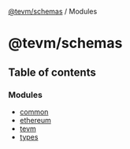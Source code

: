 [@tevm/schemas](README.md) / Modules

# @tevm/schemas

## Table of contents

### Modules

- [common](modules/common.md)
- [ethereum](modules/ethereum.md)
- [tevm](modules/tevm.md)
- [types](modules/types.md)
